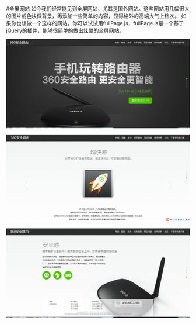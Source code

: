  #全屏网站
 如今我们经常能见到全屏网站，尤其是国外网站。这些网站用几幅很大的图片或色块做背景，再添加一些简单的内容，显得格外的高端大气上档次。
如果你也想做一个这样的网站，你可以试试用fullPage.js，fullPage.js是一个基于jQuery的插件，能够很简单的做出炫酷的全屏网站。


 ![](1.PNG)
 
 ![](2.PNG)
 
 ![](3.PNG)
 
